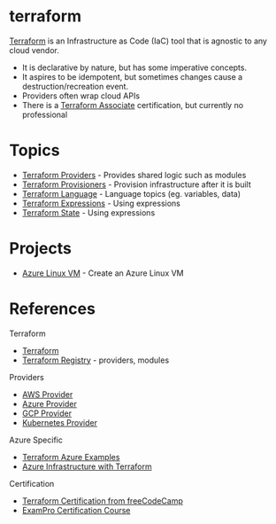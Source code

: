 # terraform

[Terraform](https://www.terraform.io/) is an Infrastructure as Code (IaC) tool that is agnostic to any cloud vendor. 

- It is declarative by nature, but has some imperative concepts. 
- It aspires to be idempotent, but sometimes changes cause a destruction/recreation event.
- Providers often wrap cloud APIs
- There is a [Terraform Associate](https://developer.hashicorp.com/terraform/tutorials/certification-003) certification, but currently no professional

# Topics

- [Terraform Providers](./Providers.md) - Provides shared logic such as modules
- [Terraform Provisioners](./Provisioners.md) - Provision infrastructure after it is built
- [Terraform Language](./Language.md) - Language topics (eg. variables, data)
- [Terraform Expressions](./Expressions.md) - Using expressions
- [Terraform State](./State.md) - Using expressions

# Projects

- [Azure Linux VM](./azure-vm-linux/) - Create an Azure Linux VM


# References

Terraform
- [Terraform](https://www.terraform.io/)
- [Terraform Registry](https://registry.terraform.io/) - providers, modules

Providers
- [AWS Provider](https://registry.terraform.io/providers/hashicorp/aws/latest)
- [Azure Provider](https://registry.terraform.io/providers/hashicorp/azurerm/latest)
- [GCP Provider](https://registry.terraform.io/providers/hashicorp/google/latest)
- [Kubernetes Provider](https://registry.terraform.io/providers/hashicorp/kubernetes/latest)

Azure Specific
- [Terraform Azure Examples](https://github.com/cloudxeus/terraform-azure)
- [Azure Infrastructure with Terraform](https://www.youtube.com/playlist?list=PLLc2nQDXYMHowSZ4Lkq2jnZ0gsJL3ArAw)

Certification
- [Terraform Certification from freeCodeCamp](https://www.youtube.com/watch?v=V4waklkBC38)
- [ExamPro Certification Course](https://www.exampro.co/terraform)



